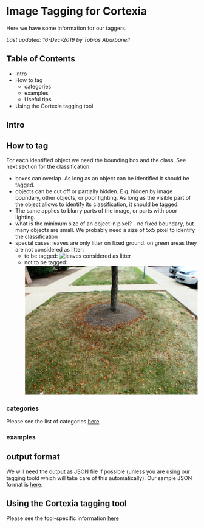 # Image Tagging for Cortexia

Here we have some information for our taggers.

*Last updated: 16-Dec-2019 by Tobias Abarbanell*

## Table of Contents

- Intro
- How to tag
  - categories
  - examples
  - Useful tips
- Using the Cortexia tagging tool

## Intro

## How to tag

For each identified object we need the bounding box and the class. See next section for the classification.

- boxes can overlap. As long as an object can be identified it should be tagged.
- objects can be cut off or partially hidden. E.g. hidden by image boundary, other objects, or poor lighting. As long as the visible part of the object allows to identify its classification, it should be tagged.
- The same applies to blurry parts of the image, or parts with poor lighting. 
- what is the minimum size of an object in pixel? - no fixed boundary, but many objects are small. We probably need a size of 5x5 pixel to identify the classification
- special cases: leaves are only litter on fixed ground. on green areas they are not considered as litter: 
  - to be tagged: ![leaves considered as litter](images/check-leaves-litter.png)
  - not to be tagged: ![leaves NOT considered as litter](images/leaves-not-considered-as-litter.png)

### categories

Please see the list of categories [here](./categories.md)

### examples

## output format

We will need the output as JSON file if possible (unless you are using our tagging toold which will take care of this automatically). Our sample JSON format is [here](./cortexia-sample.json).

## Using the Cortexia tagging tool

Please see the tool-specific information [here](tagging-tool.md)
